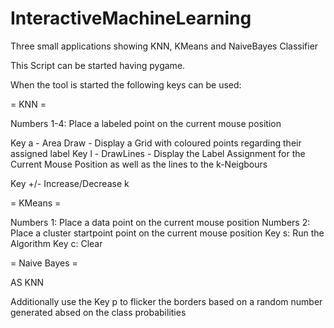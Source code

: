 # InteractiveMachineLearning

Three small applications showing KNN, KMeans and NaiveBayes Classifier

This Script can be started having pygame.

When the tool is started the following keys can be used:

= KNN =

Numbers 1-4: Place a labeled point on the current mouse position

Key a - Area Draw - Display a Grid with coloured points regarding their assigned label
Key l - DrawLines - Display the Label Assignment for the Current Mouse Position as well as the lines to the k-Neigbours

Key +/- Increase/Decrease k

= KMeans =

Numbers 1: Place a data point on the current mouse position
Numbers 2: Place a cluster startpoint point on the current mouse position
Key s: Run the Algorithm
Key c: Clear


= Naive Bayes =

AS KNN

Additionally use the Key p to flicker the borders based on a random number generated absed on the class probabilities 
